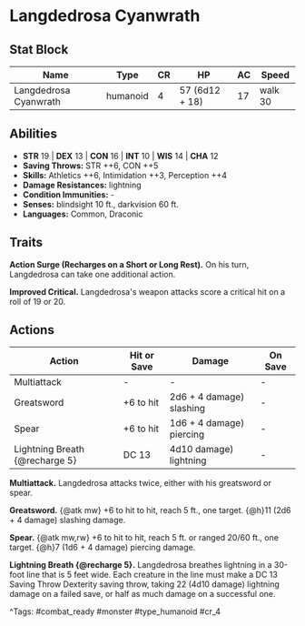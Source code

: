 # Langdedrosa Cyanwrath

## Stat Block

| Name | Type | CR | HP | AC | Speed |
|------|------|----|----|----|-------|
| Langdedrosa Cyanwrath | humanoid | 4 | 57 (6d12 + 18) | 17 | walk 30 |

## Abilities

- **STR** 19 | **DEX** 13 | **CON** 16 | **INT** 10 | **WIS** 14 | **CHA** 12
- **Saving Throws:** STR ++6, CON ++5  
- **Skills:** Athletics ++6, Intimidation ++3, Perception ++4  
- **Damage Resistances:** lightning  
- **Condition Immunities:** -  
- **Senses:** blindsight 10 ft., darkvision 60 ft.  
- **Languages:** Common, Draconic

## Traits

**Action Surge (Recharges on a Short or Long Rest).** On his turn, Langdedrosa can take one additional action.

**Improved Critical.** Langdedrosa's weapon attacks score a critical hit on a roll of 19 or 20.


## Actions

| Action | Hit or Save | Damage | On Save |
|--------|--------------|--------|----------|
| Multiattack | - | - | - |
| Greatsword | +6 to hit | 2d6 + 4 damage) slashing | - |
| Spear | +6 to hit | 1d6 + 4 damage) piercing | - |
| Lightning Breath {@recharge 5} | DC 13 | 4d10 damage) lightning | - |

**Multiattack.** Langdedrosa attacks twice, either with his greatsword or spear.

**Greatsword.** {@atk mw} +6 to hit to hit, reach 5 ft., one target. {@h}11 (2d6 + 4 damage) slashing damage.

**Spear.** {@atk mw,rw} +6 to hit to hit, reach 5 ft. or ranged 20/60 ft., one target. {@h}7 (1d6 + 4 damage) piercing damage.

**Lightning Breath {@recharge 5}.** Langdedrosa breathes lightning in a 30-foot line that is 5 feet wide. Each creature in the line must make a DC 13 Saving Throw Dexterity saving throw, taking 22 (4d10 damage) lightning damage on a failed save, or half as much damage on a successful one.


^Tags: #combat_ready #monster #type_humanoid #cr_4